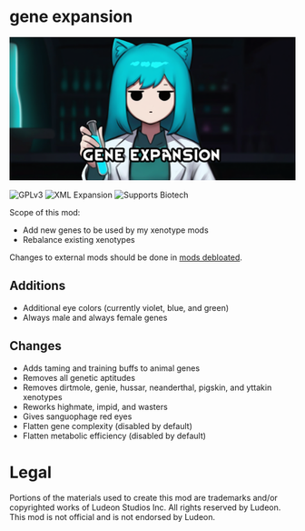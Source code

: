 <!--![GPLv3][badge-license]-->
[badge-license]: https://img.shields.io/badge/License-GPL--3.0-lightgray?style=for-the-badge
<!--![C# Expansion][badge-c-expansion] expansions with C#-->
[badge-c-expansion]: https://img.shields.io/badge/C%23-Expansion-blue?style=for-the-badge
<!--![C# Patches][badge-c-patches] patch mods with C#-->
[badge-c-patches]: https://img.shields.io/badge/C%23-Patches-green?style=for-the-badge
<!--![XML Expansion][badge-xml-expansion] XML-only expansions-->
[badge-xml-expansion]: https://img.shields.io/badge/XML-Expansion-blue?style=for-the-badge
<!--![XML Patches][badge-xml-patches] XML-only patch mods-->
[badge-xml-patches]: https://img.shields.io/badge/XML-Patches-green?style=for-the-badge
<!--![Supports Royalty][badge-dlc-royalty] supports Royalty DLC-->
[badge-dlc-royalty]: https://img.shields.io/badge/DLC-Royalty-gold?style=for-the-badge
<!--![Supports Ideology][badge-dlc-ideology] supports Ideology DLC-->
[badge-dlc-ideology]: https://img.shields.io/badge/DLC-Ideology-indianred?style=for-the-badge
<!--![Supports Biotech][badge-dlc-biotech] supports Biotech DLC-->
[badge-dlc-biotech]: https://img.shields.io/badge/DLC-Biotech-mediumturquoise?style=for-the-badge
<!--![Supports Anomaly][badge-dlc-anomaly] supports Anomaly DLC-->
[badge-dlc-anomaly]: https://img.shields.io/badge/DLC-Anomaly-darkseagreen?style=for-the-badge

# gene expansion
![](About/Preview.png)

![GPLv3][badge-license] ![XML Expansion][badge-xml-expansion] ![Supports Biotech][badge-dlc-biotech]

Scope of this mod:
- Add new genes to be used by my xenotype mods
- Rebalance existing xenotypes

Changes to external mods should be done in [mods debloated](https://github.com/friedriceworld/mods-debloated).

## Additions
- Additional eye colors (currently violet, blue, and green)
- Always male and always female genes

## Changes
- Adds taming and training buffs to animal genes
- Removes all genetic aptitudes
- Removes dirtmole, genie, hussar, neanderthal, pigskin, and yttakin xenotypes
- Reworks highmate, impid, and wasters
- Gives sanguophage red eyes
- Flatten gene complexity (disabled by default)
- Flatten metabolic efficiency (disabled by default)

# Legal
Portions of the materials used to create this mod are trademarks and/or copyrighted works of Ludeon Studios Inc. All rights reserved by Ludeon. This mod is not official and is not endorsed by Ludeon.